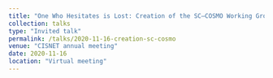 ```yaml
---
title: "One Who Hesitates is Lost: Creation of the SC–COSMO Working Group and Modeling COVID–19 in Mexico"
collection: talks
type: "Invited talk"
permalink: /talks/2020-11-16-creation-sc-cosmo
venue: "CISNET annual meeting"
date: 2020-11-16
location: "Virtual meeting"
---
```


